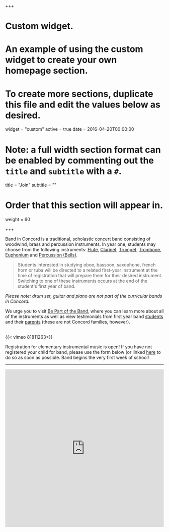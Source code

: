 +++
# Custom widget.
# An example of using the custom widget to create your own homepage section.
# To create more sections, duplicate this file and edit the values below as desired.
widget = "custom"
active = true
date = 2016-04-20T00:00:00

# Note: a full width section format can be enabled by commenting out the `title` and `subtitle` with a `#`.
title = "Join"
subtitle = ""

# Order that this section will appear in.
weight = 60

+++

Band in Concord is a traditional, scholastic concert band consisting of woodwind, brass and percussion instruments. In year one, students may choose from the following instruments: [Flute](http://vimeo.com/81819608), [Clarinet](http://vimeo.com/81816192), [Trumpet](http://vimeo.com/81818744), [Trombone](http://vimeo.com/81818078), [Euphonium](http://vimeo.com/81813286) and [Percussion (Bells)](http://vimeo.com/81813284).

>Students interested in studying oboe, bassoon, saxophone, french horn or tuba will be directed to a related first-year instrument at the time of registration that will prepare them for their desired instrument. Switching to one of these instruments occurs at the end of the student's first year of band.

*Please note: drum set, guitar and piano are not part of the curricular bands in Concord.*

We urge you to visit [Be Part of the Band](http://www.bepartoftheband.com/), where you can learn more about all of the instruments as well as view testimonials from first year band [students](http://vimeo.com/81813279) and their [parents](http://vimeo.com/81819035) (these are not Concord families, however).

<br> {{< vimeo 81811263>}} <br>

Registration for elementary instrumental music is open! If you have not registered your child for band, please use the form below (or linked [here](https://forms.gle/kS1j3Ks3utrReY2o6) to do so as soon as possible. Band begins the very first week of school!

----
<html>
<iframe src="https://docs.google.com/forms/d/e/1FAIpQLSdn2kHRBZhXZOHFKf4MtH9_nuBO01T_S9STwAMfky9tzSuezw/viewform?embedded=true" width="100%" height="500" frameborder="0" marginheight="0" marginwidth="0">Loading…</iframe></html>

